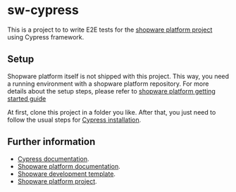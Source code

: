 # sw-cypress

This is a project to to write E2E tests for the [shopware platform project](https://github.com/shopware/platform) using Cypress framework.

## Setup
Shopware platform itself is not shipped with this project. This way, you need a running environment with a shopware platform repository. For more details about the setup steps, please refer to [shopware platform getting started guide](https://docs.shopware.com/en/shopware-platform-dev-en/getting-started) 

At first, clone this project in a folder you like. After that, you just need to follow the usual steps for [Cypress installation](https://docs.cypress.io/guides/getting-started/installing-cypress.html).

## Further information

* [Cypress documentation](https://docs.cypress.io/guides/overview/why-cypress.html).
* [Shopware platform documentation](https://docs.shopware.com/en/shopware-platform-dev-en).
* [Shopware development template](https://github.com/shopware/development).
* [Shopware platform project](https://github.com/shopware/platform).
